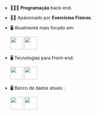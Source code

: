 - 👨🏻‍💻 **Programação** back-end.
- 🧗🏼 Apaixonado por **Exercícios Físicos**.
- 🖥️ Atualmente mais focado em:

  <img width='40' height='40' src="https://cdn.jsdelivr.net/gh/devicons/devicon/icons/python/python-original.svg" />
  
  <img width='40' height='40' src="https://cdn.jsdelivr.net/gh/devicons/devicon/icons/django/django-plain.svg" />
  

- 🖥️ Tecnologias para Front-end:

  <img width='40' height='40' src="https://cdn.jsdelivr.net/gh/devicons/devicon/icons/html5/html5-original.svg" />
  
  <img width='40' height='40' src="https://cdn.jsdelivr.net/gh/devicons/devicon/icons/css3/css3-original.svg" />
- 🖥️ Banco de dados atuais :
  
  <img width='40' height='40' src="https://cdn.jsdelivr.net/gh/devicons/devicon/icons/sqlite/sqlite-original.svg" />
  
   <img width='40' height='40' src="https://cdn.jsdelivr.net/gh/devicons/devicon/icons/mysql/mysql-original.svg" />
